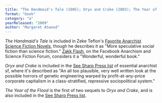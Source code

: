 ```yaml
---
title: "The Handmaid's Tale (1985); Oryx and Crake (2003); The Year of the Flood (2009)"
format: "book"
category: "a"
yearReleased: "2009"
author: "Margaret Atwood"
---
```

_The Handmaid's Tale_ is included in Zeke Teflon's <a href="http://seesharppress.wordpress.com/2013/10/24/anarchist-science-fiction-favorite-novels/"> Favorite Anarchist Science Fiction Novels</a>, though he describes it as "More  speculative social fiction than science fiction." <a href="https://www.facebook.com/groups/anarchismandsciencefiction/">Zakk Flash</a>, on the Facebook Anarchism and Science Fiction Forum, considers it a "Wonderful, wonderful book."


_Oryx and Crake_ is included in the <a href="https://seesharppress.wordpress.com/2013/10/24/anarchist-science-fiction-favorite-novels/">
See Sharp Press list</a> of essential anarchist sf, where it's described as "An all too plausible, very well written look at the possible horrors of genetic engineering warped by profit-at-any-price corporate capitalism in a class-stratified, repressive sociopolitical system."

_The Year of the Flood_ is the first of two sequels to _Oryx and Crake_, and is also included in the <a href="https://seesharppress.wordpress.com/2013/10/24/anarchist-science-fiction-favorite-novels/">See Sharp Press list</a>.

